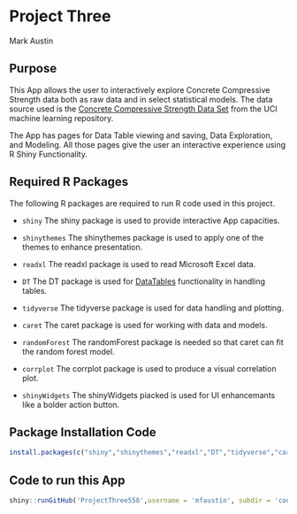 Project Three
================
Mark Austin


## Purpose

This App allows the user to interactively explore Concrete Compressive Strength data both as raw data and in select statistical models.  The data source used is the [Concrete Compressive Strength Data Set](https://archive.ics.uci.edu/ml/datasets/Concrete+Compressive+Strength) from the UCI machine learning repository.  

The App has pages for Data Table viewing and saving, Data Exploration, and Modeling.  All those pages give the user an interactive experience using R Shiny Functionality.  


## Required R Packages

The following R packages are required to run R code used in this
project.

-   `shiny` The shiny package is used to provide interactive App capacities.  

-   `shinythemes` The shinythemes package is used to apply one of the themes to enhance presentation.  

-   `readxl` The readxl package is used to read Microsoft Excel data.  

-   `DT` The DT package is used for [DataTables](https://datatables.net/) functionality in handling tables.  

-   `tidyverse` The tidyverse package is used for data handling and
    plotting.  
    
-   `caret` The caret package is used for working with data and models.

-   `randomForest` The randomForest package is needed so that caret can fit the random forest model.

-   `corrplot` The corrplot package is used to produce a visual correlation plot.  

-   `shinyWidgets` The shinyWidgets piacked is used for UI enhancemants like a bolder action button.  

## Package Installation Code

``` r
install.packages(c("shiny","shinythemes","readxl","DT","tidyverse","caret","corrplot","randomForest","shinyWidgets")) 

```

## Code to run this App

``` r
shiny::runGitHub('ProjectThree558',username = 'mfaustin', subdir = 'concrete_project_558', ref = 'main')
```

